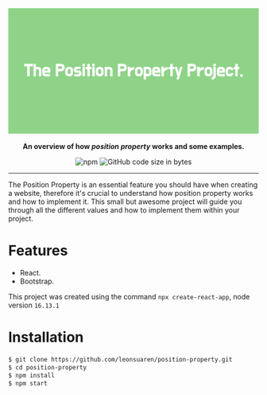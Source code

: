<div align="center" width="100%">
  <img src='public/The_Position_Property_Project..png'>
</div>


<div style="text-align: center;" markdown="1" align='center'>

 **An overview of how _position property_ works and some examples.** 


![npm](https://img.shields.io/npm/v/npm)
![GitHub code size in bytes](https://img.shields.io/github/languages/code-size/leonsuaren/position-property?color=f)

 </div>

---

  <p align='justify' markdown="1" style="text-align: justufy;"> 
  
  The Position Property is an essential feature you should have when creating a website, therefore it's crucial to understand how position property works and how to implement it. This small but awesome project will guide you through all the different values and how to implement them within your project.</p>

# Features
  * React.
  * Bootstrap.

This project was created using the command `npx create-react-app`, node version `16.13.1`

# Installation

```
$ git clone https://github.com/leonsuaren/position-property.git
$ cd position-property
$ npm install
$ npm start
```


